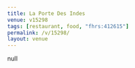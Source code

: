```yaml
---
title: La Porte Des Indes
venue: v15298
tags: [restaurant, food, "fhrs:412615"]
permalink: /v/15298/
layout: venue
---
```

null